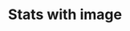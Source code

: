 ---
title: Stats with image
category: Marketing
paid: true
isActive: true
ltr: {"vue":{"vueCss":[],"vueTail":[]},"react":{"jsxCss":[],"jsxTail":[{"code":"export default () => {\n\n    const stats = [\n        {\n            data: \"35K\",\n            title: \"Customers\"\n        },\n        {\n            data: \"10K+\",\n            title: \"Downloads\"\n        },\n        {\n            data: \"40+\",\n            title: \"Countries\"\n        },\n        {\n            data: \"30M+\",\n            title: \"Total revenue\"\n        },\n    ]\n\n    return (\n        <section className=\"py-14\">\n            <div className=\"max-w-screen-xl mx-auto px-4 text-gray-600 gap-x-12 items-start justify-between lg:flex md:px-8\">\n                <div className=\"sm:hidden lg:block lg:max-w-xl\">\n                    <img src=\"https://images.unsplash.com/photo-1622675363311-3e1904dc1885?ixlib=rb-4.0.3&ixid=MnwxMjA3fDB8MHxwaG90by1wYWdlfHx8fGVufDB8fHx8&auto=format&fit=crop&w=870&q=80\" className=\"rounded-lg\" alt=\"\" />\n                </div>\n                <div className=\"mt-6 gap-12 sm:mt-0 md:flex lg:block\">\n                    <div className=\"max-w-2xl\">\n                        <h3 className=\"text-gray-800 text-3xl font-semibold sm:text-4xl\">\n                            We do our best to make customers always happy\n                        </h3>\n                        <p className=\"mt-3 max-w-xl\">\n                            Lorem ipsum dolor sit amet, consectetur adipiscing elit. Morbi venenatis sollicitudin quam ut tincidunt.\n                        </p>\n                    </div>\n                    <div className=\"flex-none mt-6 md:mt-0 lg:mt-6\">\n                        <ul className=\"inline-grid gap-y-8 gap-x-14 grid-cols-2\">\n                            {\n                                stats.map((item, idx) => (\n                                    <li key={idx} className=\"\">\n                                        <h4 className=\"text-4xl text-indigo-600 font-semibold\">{item.data}</h4>\n                                        <p className=\"mt-3 font-medium\">{item.title}</p>\n                                    </li>\n                                ))\n                            }\n                        </ul>\n                    </div>\n                </div>\n            </div>\n        </section>\n    )\n}","label":"App.jsx"}]},"preview":"function App() {\n  const stats = [{\n    data: \"35K\",\n    title: \"Customers\"\n  }, {\n    data: \"10K+\",\n    title: \"Downloads\"\n  }, {\n    data: \"40+\",\n    title: \"Countries\"\n  }, {\n    data: \"30M+\",\n    title: \"Total revenue\"\n  }];\n  return /*#__PURE__*/React.createElement(\"section\", {\n    className: \"py-14\"\n  }, /*#__PURE__*/React.createElement(\"div\", {\n    className: \"max-w-screen-xl mx-auto px-4 text-gray-600 gap-x-12 items-start justify-between lg:flex md:px-8\"\n  }, /*#__PURE__*/React.createElement(\"div\", {\n    className: \"sm:hidden lg:block lg:max-w-xl\"\n  }, /*#__PURE__*/React.createElement(\"img\", {\n    src: \"https://images.unsplash.com/photo-1622675363311-3e1904dc1885?ixlib=rb-4.0.3&ixid=MnwxMjA3fDB8MHxwaG90by1wYWdlfHx8fGVufDB8fHx8&auto=format&fit=crop&w=870&q=80\",\n    className: \"rounded-lg\",\n    alt: \"\"\n  })), /*#__PURE__*/React.createElement(\"div\", {\n    className: \"mt-6 gap-12 sm:mt-0 md:flex lg:block\"\n  }, /*#__PURE__*/React.createElement(\"div\", {\n    className: \"max-w-2xl\"\n  }, /*#__PURE__*/React.createElement(\"h3\", {\n    className: \"text-gray-800 text-3xl font-semibold sm:text-4xl\"\n  }, \"We do our best to make customers always happy\"), /*#__PURE__*/React.createElement(\"p\", {\n    className: \"mt-3 max-w-xl\"\n  }, \"Lorem ipsum dolor sit amet, consectetur adipiscing elit. Morbi venenatis sollicitudin quam ut tincidunt.\")), /*#__PURE__*/React.createElement(\"div\", {\n    className: \"flex-none mt-6 md:mt-0 lg:mt-6\"\n  }, /*#__PURE__*/React.createElement(\"ul\", {\n    className: \"inline-grid gap-y-8 gap-x-14 grid-cols-2\"\n  }, stats.map((item, idx) => /*#__PURE__*/React.createElement(\"li\", {\n    key: idx,\n    className: \"\"\n  }, /*#__PURE__*/React.createElement(\"h4\", {\n    className: \"text-4xl text-indigo-600 font-semibold\"\n  }, item.data), /*#__PURE__*/React.createElement(\"p\", {\n    className: \"mt-3 font-medium\"\n  }, item.title))))))));\n}"}
rtl: {"react":{"jsxCss":[],"jsxTail":[{"code":"export default () => {\n\n    const stats = [\n        {\n            data: \"35K\",\n            title: \"عملاء\"\n        },\n        {\n            data: \"10K+\",\n            title: \"تنزيلات\"\n        },\n        {\n            data: \"40+\",\n            title: \"بلدان\"\n        },\n        {\n            data: \"30M+\",\n            title: \"إجمالي الإيرادات\"\n        },\n    ]\n\n    return (\n        <section className=\"py-14\">\n            <div className=\"max-w-screen-xl mx-auto px-4 text-gray-600 gap-x-12 items-start justify-between lg:flex md:px-8\">\n                <div className=\"sm:hidden lg:block lg:max-w-xl\">\n                    <img src=\"https://images.unsplash.com/photo-1622675363311-3e1904dc1885?ixlib=rb-4.0.3&ixid=MnwxMjA3fDB8MHxwaG90by1wYWdlfHx8fGVufDB8fHx8&auto=format&fit=crop&w=870&q=80\" className=\"rounded-lg\" alt=\"\" />\n                </div>\n                <div className=\"mt-6 gap-12 sm:mt-0 md:flex lg:block\">\n                    <div className=\"max-w-2xl\">\n                        <h3 className=\"text-gray-800 text-3xl font-semibold sm:text-4xl\">\n                            نحن نبذل قصارى جهدنا لجعل العملاء سعداء دائمًا\n                        </h3>\n                        <p className=\"mt-3 max-w-xl\">\n                            هذا النص هو مثال لنص يمكن أن يستبدل في نفس المساحة، لقد تم توليد هذا النص من مولد النص العربى.\n                        </p>\n                    </div>\n                    <div className=\"flex-none mt-6 md:mt-0 lg:mt-6\">\n                        <ul className=\"inline-grid gap-y-8 gap-x-14 grid-cols-2\">\n                            {\n                                stats.map((item, idx) => (\n                                    <li key={idx} className=\"\">\n                                        <h4 className=\"text-4xl text-indigo-600 font-semibold\">{item.data}</h4>\n                                        <p className=\"mt-3 font-medium\">{item.title}</p>\n                                    </li>\n                                ))\n                            }\n                        </ul>\n                    </div>\n                </div>\n            </div>\n        </section>\n    )\n}","label":"App.jsx"}]},"preview":"function App() {\n  const stats = [{\n    data: \"35K\",\n    title: \"عملاء\"\n  }, {\n    data: \"10K+\",\n    title: \"تنزيلات\"\n  }, {\n    data: \"40+\",\n    title: \"بلدان\"\n  }, {\n    data: \"30M+\",\n    title: \"إجمالي الإيرادات\"\n  }];\n  return /*#__PURE__*/React.createElement(\"section\", {\n    className: \"py-14\"\n  }, /*#__PURE__*/React.createElement(\"div\", {\n    className: \"max-w-screen-xl mx-auto px-4 text-gray-600 gap-x-12 items-start justify-between lg:flex md:px-8\"\n  }, /*#__PURE__*/React.createElement(\"div\", {\n    className: \"sm:hidden lg:block lg:max-w-xl\"\n  }, /*#__PURE__*/React.createElement(\"img\", {\n    src: \"https://images.unsplash.com/photo-1622675363311-3e1904dc1885?ixlib=rb-4.0.3&ixid=MnwxMjA3fDB8MHxwaG90by1wYWdlfHx8fGVufDB8fHx8&auto=format&fit=crop&w=870&q=80\",\n    className: \"rounded-lg\",\n    alt: \"\"\n  })), /*#__PURE__*/React.createElement(\"div\", {\n    className: \"mt-6 gap-12 sm:mt-0 md:flex lg:block\"\n  }, /*#__PURE__*/React.createElement(\"div\", {\n    className: \"max-w-2xl\"\n  }, /*#__PURE__*/React.createElement(\"h3\", {\n    className: \"text-gray-800 text-3xl font-semibold sm:text-4xl\"\n  }, \"\\u0646\\u062D\\u0646 \\u0646\\u0628\\u0630\\u0644 \\u0642\\u0635\\u0627\\u0631\\u0649 \\u062C\\u0647\\u062F\\u0646\\u0627 \\u0644\\u062C\\u0639\\u0644 \\u0627\\u0644\\u0639\\u0645\\u0644\\u0627\\u0621 \\u0633\\u0639\\u062F\\u0627\\u0621 \\u062F\\u0627\\u0626\\u0645\\u064B\\u0627\"), /*#__PURE__*/React.createElement(\"p\", {\n    className: \"mt-3 max-w-xl\"\n  }, \"\\u0647\\u0630\\u0627 \\u0627\\u0644\\u0646\\u0635 \\u0647\\u0648 \\u0645\\u062B\\u0627\\u0644 \\u0644\\u0646\\u0635 \\u064A\\u0645\\u0643\\u0646 \\u0623\\u0646 \\u064A\\u0633\\u062A\\u0628\\u062F\\u0644 \\u0641\\u064A \\u0646\\u0641\\u0633 \\u0627\\u0644\\u0645\\u0633\\u0627\\u062D\\u0629\\u060C \\u0644\\u0642\\u062F \\u062A\\u0645 \\u062A\\u0648\\u0644\\u064A\\u062F \\u0647\\u0630\\u0627 \\u0627\\u0644\\u0646\\u0635 \\u0645\\u0646 \\u0645\\u0648\\u0644\\u062F \\u0627\\u0644\\u0646\\u0635 \\u0627\\u0644\\u0639\\u0631\\u0628\\u0649.\")), /*#__PURE__*/React.createElement(\"div\", {\n    className: \"flex-none mt-6 md:mt-0 lg:mt-6\"\n  }, /*#__PURE__*/React.createElement(\"ul\", {\n    className: \"inline-grid gap-y-8 gap-x-14 grid-cols-2\"\n  }, stats.map((item, idx) => /*#__PURE__*/React.createElement(\"li\", {\n    key: idx,\n    className: \"\"\n  }, /*#__PURE__*/React.createElement(\"h4\", {\n    className: \"text-4xl text-indigo-600 font-semibold\"\n  }, item.data), /*#__PURE__*/React.createElement(\"p\", {\n    className: \"mt-3 font-medium\"\n  }, item.title))))))));\n}","vue":{"vueTail":[],"vueCss":[]}}
slug: /stats
id: 37ac48c2-a51d-4dc7-98be-107fcab08c89
created_at: 1671315039452
---